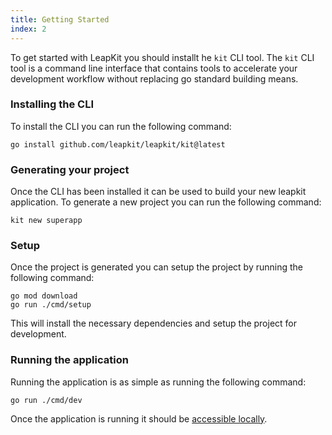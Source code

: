 ```yaml
---
title: Getting Started
index: 2
---
```


To get started with LeapKit you should installt he `kit` CLI tool. The `kit` CLI tool is a command line interface that contains tools to accelerate your development workflow without replacing go standard building means.

### Installing the CLI
To install the CLI you can run the following command:

```
go install github.com/leapkit/leapkit/kit@latest
```

### Generating your project
Once the CLI has been installed it can be used to build your new leapkit application. To generate a new project you can run the following command:

```
kit new superapp
```

### Setup

Once the project is generated you can setup the project by running the following command:

```
go mod download
go run ./cmd/setup
```

This will install the necessary dependencies and setup the project for development.

### Running the application

Running the application is as simple as running the following command:

```
go run ./cmd/dev
```

Once the application is running it should be [accessible locally](http://localhost:3000).
